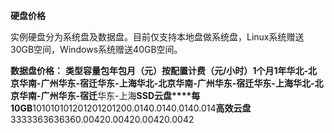 **硬盘价格**

实例硬盘分为系统盘及数据盘。目前仅支持本地盘做系统盘，Linux系统赠送30GB空间，Windows系统赠送40GB空间。

**数据盘价格：**
**类型****容量****包年包月（元）****按配置计费（元/小时）****1个月****1年****华北-北京****华南-广州****华东-宿迁****华东-上海****华北-北京****华南-广州****华东-宿迁****华东-上海****华北-北京****华南-广州****华东-宿迁**华东-上海**SSD云盘****每10GB**101010101201201201200.0140.0140.0140.014**高效云盘**3333363636360.00420.00420.00420.0042